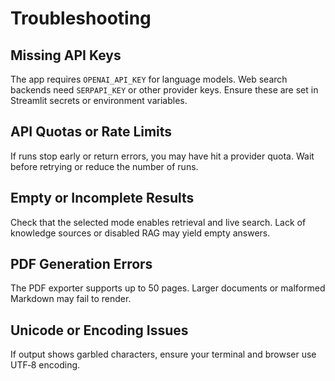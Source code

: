 # Troubleshooting

## Missing API Keys
The app requires `OPENAI_API_KEY` for language models. Web search backends need `SERPAPI_KEY` or other provider keys. Ensure these are set in Streamlit secrets or environment variables.

## API Quotas or Rate Limits
If runs stop early or return errors, you may have hit a provider quota. Wait before retrying or reduce the number of runs.

## Empty or Incomplete Results
Check that the selected mode enables retrieval and live search. Lack of knowledge sources or disabled RAG may yield empty answers.

## PDF Generation Errors
The PDF exporter supports up to 50 pages. Larger documents or malformed Markdown may fail to render.

## Unicode or Encoding Issues
If output shows garbled characters, ensure your terminal and browser use UTF‑8 encoding.
